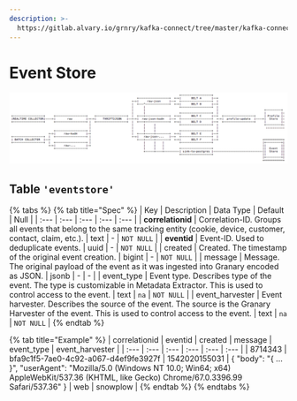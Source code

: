 ```yaml
---
description: >-
  https://gitlab.alvary.io/grnry/kafka-connect/tree/master/kafka-connect-to-postgres
---
```


# Event Store

![](../../.gitbook/assets/eventstore.png)

## Table `'eventstore'`

{% tabs %}
{% tab title="Spec" %}
| Key | Description | Data Type | Default | Null |
| :--- | :--- | :--- | :--- | :--- |
| **correlationid**  | Correlation-ID. Groups all events that belong to the same tracking entity \(cookie, device, customer, contact, claim, etc.\). | text | - | `NOT NULL` |
| **eventid**  | Event-ID. Used to deduplicate events. | uuid | - | `NOT NULL` |
| created  | Created. The timestamp of the original event creation. | bigint | - | `NOT NULL` |
| message  | Message. The original payload of the event as it was ingested into Granary encoded as JSON. | jsonb | - | - |
| event\_type | Event type. Describes type of the event. The type is customizable in Metadata Extractor. This is used to control access to the event. | text | `na` | `NOT NULL` |
| event\_harvester | Event harvester. Describes the source of the event. The source is the Granary Harvester of the event. This is used to control access to the event. | text | `na` | `NOT NULL` |
{% endtab %}

{% tab title="Example" %}
| correlationid | eventid | created | message | event\_type | event\_harvester |
| :--- | :--- | :--- | :--- | :--- | :--- |
| 8714343 | bfa9c1f5-7ae0-4c92-a067-d4ef9fe3927f | 1542020155031 | { "body": "{ ... }", "userAgent": "Mozilla/5.0 \(Windows NT 10.0; Win64; x64\) AppleWebKit/537.36 \(KHTML, like Gecko\) Chrome/67.0.3396.99 Safari/537.36" } | web | snowplow |
{% endtab %}
{% endtabs %}



